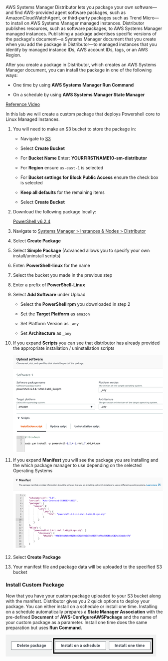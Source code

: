 AWS Systems Manager Distributor lets you package your own software—and find AWS-provided agent software packages, such as AmazonCloudWatchAgent, or third-party packages such as Trend Micro—to install on AWS Systems Manager managed instances. Distributor publishes resources, such as software packages, to AWS Systems Manager managed instances. Publishing a package advertises specific versions of the package's document—a Systems Manager document that you create when you add the package in Distributor—to managed instances that you identify by managed instance IDs, AWS account IDs, tags, or an AWS Region.

After you create a package in Distributor, which creates an AWS Systems Manager document, you can install the package in one of the following ways:

* One time by using **AWS Systems Manager Run Command**

* On a schedule by using **AWS Systems Manager State Manager**

[Reference Video](https://www.youtube.com/watch?v=AvQWkfgEQI8)

In this lab we will create a custom package that deploys Powershell core to Linux Managed Instances.  

1.  You will need to make an S3 bucket to store the package in:

    - Navigate to [S3](https://s3.console.aws.amazon.com/s3)

    - Select **Create Bucket**

    - For **Bucket Name** Enter: **YOURFIRSTNAME10-sm-distributor**

    - For **Region** ensure ```us-east-1``` is selected

    - For **Bucket settings for Block Public Access** ensure the check box is selected

    - **Keep all defaults** for the remaining items

    - Select **Create Bucket**

1.  Download the following package locally:

    [PowerShell v6.2.4](https://github.com/PowerShell/PowerShell/releases/download/v6.2.4/powershell-6.2.4-1.rhel.7.x86_64.rpm)

1.  Navigate to [Systems Manager \> Instances & Nodes \>
    Distributor](https://console.aws.amazon.com/systems-manager/distributor)

1.  Select **Create Package**

1.  Select **Simple Package** (Advanced allows you to specify your own
    install/uninstall scripts)

1.  Enter: **PowerShell-linux** for the name

1.  Select the bucket you made in the previous step

1.  Enter a prefix of **PowerShell-Linux**

1.  Select **Add Software** under Upload

    - Select the **PowerShell rpm** you downloaded in step 2

    - Set the **Target Platform** as ```amazon```

    - Set Platform Version as ```_any```

    - Set **Architecture** as ```_any```

1. If you expand **Scripts** you can see that distributor has already
        provided the appropriate installation / uninstallation scripts

    ![](./media/image7.png)

1. If you expand **Manifest** you will see the package you are
    installing and the which package manager to use depending on the selected Operating Systems

    ![](./media/image8.png)

1. Select **Create Package**

1. Your manifest file and package data will be uploaded to the
    specified S3 bucket

### Install Custom Package

Now that you have your custom package uploaded to your S3 bucket along
with the manifest. Distributor gives you 2 quick options to deploy your
package. You can either install on a schedule or install one time.
Installing on a schedule automatically prepares a **State Manager
Association** with the pre-defined **Document** of
**AWS-ConfigureAWSPackage** and the name of your custom package as a
parameter. Install one time does the same preparation but uses **Run
Command**.

![](./media/image9.png)


